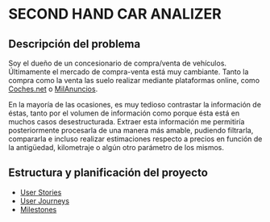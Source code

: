 # SECOND HAND CAR ANALIZER

## Descripción del problema

Soy el dueño de un concesionario de compra/venta de vehículos. Últimamente el
mercado de compra-venta está muy cambiante. Tanto la compra como la venta las
suelo realizar mediante plataformas online, como
[Coches.net](https://www.coches.net/segunda-mano/) o
[MilAnuncios](https://www.milanuncios.com/motor/).

En la mayoría de las ocasiones, es muy tedioso contrastar la información de
éstas, tanto por el volumen de información como porque ésta está en muchos casos
desestructurada. Extraer esta información me permitiría posteriormente
procesarla de una manera más amable, pudiendo filtrarla, compararla e incluso
realizar estimaciones respecto a precios en función de la antigüedad,
kilometraje o algún otro parámetro de los mismos.


## Estructura y planificación del proyecto

+ [User Stories](/docs/o1-user_stories.md)
+ [User Journeys](/docs/o1-user_journey.md)
+ [Milestones](/docs/o1-milestones.md)